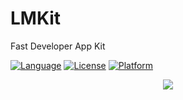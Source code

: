 # LMKit
Fast Developer App Kit

[![Language](https://img.shields.io/badge/language-Objective--C-blue.svg)](https://developer.apple.com/library/mac/documentation/Cocoa/Conceptual/ProgrammingWithObjectiveC/Introduction/Introduction.html)
[![License](https://img.shields.io/badge/license-MIT-lightgrey.svg)](https://github.com/limenglook/LMKit/blob/master/LICENSE)
[![Platform](https://img.shields.io/badge/platform-iOS-ffc713.svg)](https://developer.apple.com/library/ios/)
<p align="center"><img src="https://github.com/limenglook/LMKit/blob/master/LMKitDemo/Images.xcassets/LaunchImage.launchimage/Default%402x.png"></p>

